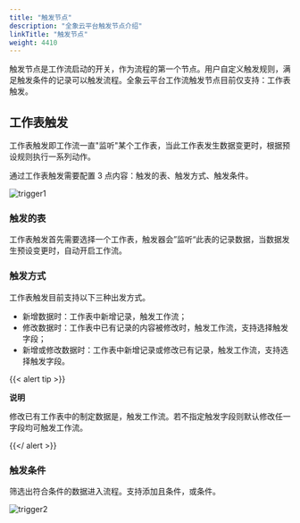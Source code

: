 ```yaml
---
title: "触发节点"
description: "全象云平台触发节点介绍"
linkTitle: "触发节点"
weight: 4410
---
```


触发节点是工作流启动的开关，作为流程的第一个节点。用户自定义触发规则，满足触发条件的记录可以触发流程。全象云平台工作流触发节点目前仅支持：工作表触发。

## 工作表触发

工作表触发即工作流一直"监听"某个工作表，当此工作表发生数据变更时，根据预设规则执行一系列动作。

通过工作表触发需要配置 3 点内容：触发的表、触发方式、触发条件。

![trigger1](/images/manual/workflow/trigger/trigger1.png)

### 触发的表

工作表触发首先需要选择一个工作表，触发器会”监听“此表的记录数据，当数据发生预设变更时，自动开启工作流。

### 触发方式

工作表触发目前支持以下三种出发方式。

- 新增数据时：工作表中新增记录，触发工作流；
- 修改数据时：工作表中已有记录的内容被修改时，触发工作流，支持选择触发字段；
- 新增或修改数据时：工作表中新增记录或修改已有记录，触发工作流，支持选择触发字段。

{{< alert tip >}}

**说明**

修改已有工作表中的制定数据是，触发工作流。若不指定触发字段则默认修改任一字段均可触发工作流。

{{</ alert >}}

### 触发条件

筛选出符合条件的数据进入流程。支持添加且条件，或条件。

![trigger2](/images/manual/workflow/trigger/trigger2.png)



